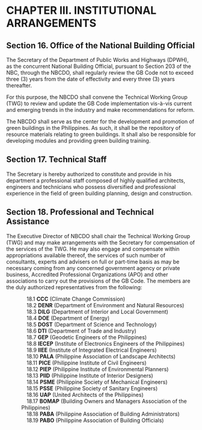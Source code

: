 # CHAPTER III. INSTITUTIONAL ARRANGEMENTS

## Section 16. Office of the National Building Official
The Secretary of the Department of Public Works and Highways (DPWH), as the concurrent National Building Official, pursuant to Section 203 of the NBC, through the NBCDO, shall regularly review the GB Code not to exceed three (3) years from the date of effectivity and every three (3) years thereafter.

For this purpose, the NBCDO shall convene the Technical Working Group (TWG) to review and update the GB Code implementation vis-à-vis current and emerging trends in the industry and make recommendations for reform.

The NBCDO shall serve as the center for the development and promotion of green buildings in the Philippines. As such, it shall be the repository of resource materials relating to green buildings. It shall also be responsible for developing modules and providing green building training.

## Section 17. Technical Staff
The Secretary is hereby authorized to constitute and provide in his department a professional staff composed of highly qualified architects, engineers and technicians who possess diversified and professional experience in the field of green building planning, design and construction.

## Section 18. Professional and Technical Assistance
The Executive Director of NBCDO shall chair the Technical Working Group (TWG) and may make arrangements with the Secretary for compensation of the services of the TWG. He may also engage and compensate within appropriations available thereof, the services of such number of consultants, experts and advisers on full or part-time basis as may be necessary coming from any concerned government agency or private business, Accredited Professional Organizations (APO) and other associations to carry out the provisions of the GB Code. The members are the duly authorized representatives from the following:

<dl>
  <dd>&emsp;18.1 <b>CCC</b> (Climate Change Commission)</dd>
  <dd>&emsp;18.2 <b>DENR</b> (Department of Environment and Natural Resources)</dd>
  <dd>&emsp;18.3 <b>DILG</b> (Department of Interior and Local Government)</dd>
  <dd>&emsp;18.4 <b>DOE</b> (Department of Energy)</dd>
  <dd>&emsp;18.5 <b>DOST</b> (Department of Science and Technology)</dd>
  <dd>&emsp;18.6 <b>DTI</b> (Department of Trade and Industry)</dd>
  <dd>&emsp;18.7 <b>GEP</b> (Geodetic Engineers of the Philippines)</dd>
  <dd>&emsp;18.8 <b>IECEP</b> (Institute of Electronics Engineers of the Philippines)</dd>
  <dd>&emsp;18.9 <b>IIEE</b> (Institute of Integrated Electrical Engineers)</dd>
  <dd>&emsp;18.10 <b>PALA</b> (Philippine Association of Landscape Architects)</dd>
  <dd>&emsp;18.11 <b>PICE</b> (Philippine Institute of Civil Engineers)</dd>
  <dd>&emsp;18.12 <b>PIEP</b> (Philippine Institute of Environmental Planners)</dd>
  <dd>&emsp;18.13 <b>PIID</b> (Philippine Institute of Interior Designers)</dd>
  <dd>&emsp;18.14 <b>PSME</b> (Philippine Society of Mechanical Engineers)</dd>
  <dd>&emsp;18.15 <b>PSSE</b> (Philippine Society of Sanitary Engineers)</dd>
  <dd>&emsp;18.16 <b>UAP</b> (United Architects of the Philippines)</dd>
  <dd>&emsp;18.17 <b>BOMAP</b> (Building Owners and Managers Association of the Philippines)</dd>
  <dd>&emsp;18.18 <b>PABA</b> (Philippine Association of Building Administrators)</dd>
  <dd>&emsp;18.19 <b>PABO</b> (Philippine Association of Building Officials)</dd>
</dl>
